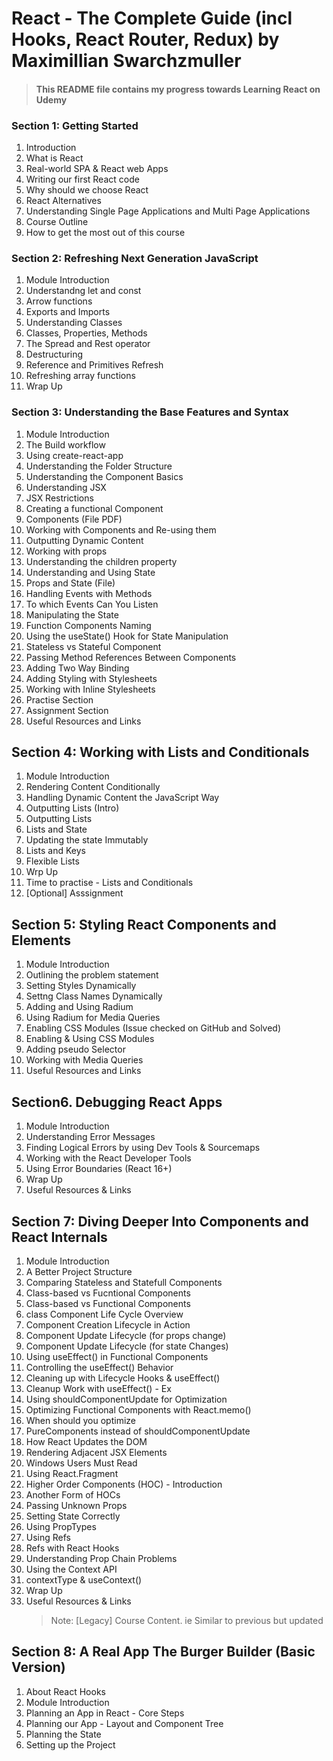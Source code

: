 # React - The Complete Guide (incl Hooks, React Router, Redux) by Maximillian Swarchzmuller

> #### This README file contains my progress towards Learning React on Udemy

### Section 1: Getting Started

1. Introduction
2. What is React
3. Real-world SPA & React web Apps
4. Writing our first React code
5. Why should we choose React
6. React Alternatives
7. Understanding Single Page Applications and Multi Page Applications
8. Course Outline
9. How to get the most out of this course

### Section 2: Refreshing Next Generation JavaScript

1. Module Introduction
2. Understandng let and const
3. Arrow functions
4. Exports and Imports
5. Understanding Classes
6. Classes, Properties, Methods
7. The Spread and Rest operator
8. Destructuring
9. Reference and Primitives Refresh
10. Refreshing array functions
11. Wrap Up

### Section 3: Understanding the Base Features and Syntax

1. Module Introduction
2. The Build workflow
3. Using create-react-app
4. Understanding the Folder Structure
5. Understanding the Component Basics
6. Understanding JSX
7. JSX Restrictions
8. Creating a functional Component
9. Components (File PDF)
10. Working with Components and Re-using them
11. Outputting Dynamic Content
12. Working with props
13. Understanding the children property
14. Understanding and Using State
15. Props and State (File)
16. Handling Events with Methods
17. To which Events Can You Listen
18. Manipulating the State
19. Function Components Naming
20. Using the useState() Hook for State Manipulation
21. Stateless vs Stateful Component
22. Passing Method References Between Components
23. Adding Two Way Binding
24. Adding Styling with Stylesheets
25. Working with Inline Stylesheets
26. Practise Section
27. Assignment Section
28. Useful Resources and Links

## Section 4: Working with Lists and Conditionals

1. Module Introduction
2. Rendering Content Conditionally
3. Handling Dynamic Content the JavaScript Way
4. Outputting Lists (Intro)
5. Outputting Lists
6. Lists and State
7. Updating the state Immutably
8. Lists and Keys
9. Flexible Lists
10. Wrp Up
11. Time to practise - Lists and Conditionals
12. [Optional] Asssignment

## Section 5: Styling React Components and Elements

1. Module Introduction
2. Outlining the problem statement
3. Setting Styles Dynamically
4. Settng Class Names Dynamically
5. Adding and Using Radium
6. Using Radium for Media Queries
7. Enabling CSS Modules (Issue checked on GitHub and Solved)
8. Enabling & Using CSS Modules
9. Adding pseudo Selector
10. Working with Media Queries
11. Useful Resources and Links

## Section6. Debugging React Apps

1. Module Introduction
2. Understanding Error Messages
3. Finding Logical Errors by using Dev Tools & Sourcemaps
4. Working with the React Developer Tools
5. Using Error Boundaries (React 16+)
6. Wrap Up
7. Useful Resources & Links

## Section 7: Diving Deeper Into Components and React Internals

1. Module Introduction
2. A Better Project Structure
3. Comparing Stateless and Statefull Components
4. Class-based vs Fucntional Components
5. Class-based vs Functional Components
6. class Component Life Cycle Overview
7. Component Creation Lifecycle in Action
8. Component Update Lifecycle (for props change)
9. Component Update Lifecycle (for state Changes)
10. Using useEffect() in Functional Components
11. Controlling the useEffect() Behavior
12. Cleaning up with Lifecycle Hooks & useEffect()
13. Cleanup Work with useEffect() - Ex
14. Using shouldComponentUpdate for Optimization
15. Optimizing Functional Components with React.memo()
16. When should you optimize
17. PureComponents instead of shouldComponentUpdate
18. How React Updates the DOM
19. Rendering Adjacent JSX Elements
20. Windows Users Must Read
21. Using React.Fragment
22. Higher Order Components (HOC) - Introduction
23. Another Form of HOCs
24. Passing Unknown Props
25. Setting State Correctly
26. Using PropTypes
27. Using Refs
28. Refs with React Hooks
29. Understanding Prop Chain Problems
30. Using the Context API
31. contextType & useContext()
32. Wrap Up
33. Useful Resources & Links
    > Note: [Legacy] Course Content. ie Similar to previous but updated

## Section 8: A Real App The Burger Builder (Basic Version)

1. About React Hooks
2. Module Introduction
3. Planning an App in React - Core Steps
4. Planning our App - Layout and Component Tree
5. Planning the State
6. Setting up the Project
